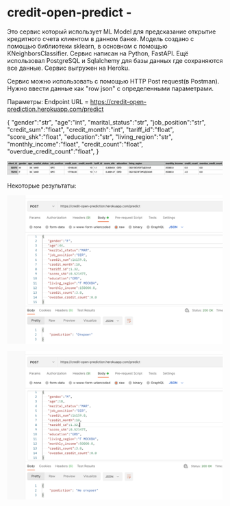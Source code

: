 # credit-open-predict - 
  Это сервис который использует ML Model для предсказание открытие кредитного счета клиентом в данном банке. Модель создано с помощью библиотеки sklearn, 
  в основном с помощью KNeighborsClassifier. 
  Сервис написан на Python, FastAPI. Ещё использовал PostgreSQL и Sqlalchemy для 
  базы данных где сохраняются все данные. 
  Сервис выгружен на Heroku. 
  
  Сервис можно использовать с помощью HTTP Post request(в Postman).
  Нужно ввести данные как "row json" с определенными параметрами. 
  
  
  Параметры:
  Endpoint URL = https://credit-open-prediction.herokuapp.com/predict
  
  {
   "gender":"str",
   "age":"int",
   "marital_status":"str",
   "job_position":"str",
   "credit_sum":"float",
   "credit_month":"int",
   "tariff_id":"float",
   "score_shk":"float",
   "education":"str",
   "living_region":"str",
   "monthly_income":"float",
   "credit_count":"float",
   "overdue_credit_count":"float",
}
  
  ![alt text](https://github.com/sherzodd/credit-open-predict/blob/main/image1.png?raw=true)


  

Некоторые результаты:

![alt text](https://github.com/sherzodd/credit-open-predict/blob/main/image0.png?raw=true)


![alt text](https://github.com/sherzodd/credit-open-predict/blob/main/image.png?raw=true)
